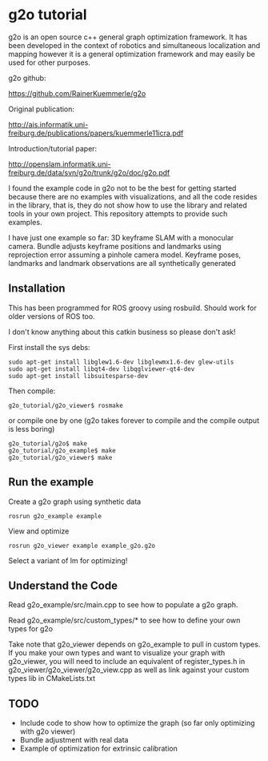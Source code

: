 g2o tutorial
============

g2o is an open source c++ general graph optimization framework.  It has been developed in the context of robotics and simultaneous localization and mapping however it is a general optimization framework and may easily be used for other purposes.

g2o github:

https://github.com/RainerKuemmerle/g2o

Original publication:

http://ais.informatik.uni-freiburg.de/publications/papers/kuemmerle11icra.pdf

Introduction/tutorial paper:

http://openslam.informatik.uni-freiburg.de/data/svn/g2o/trunk/g2o/doc/g2o.pdf

I found the example code in g2o not to be the best for getting started because there are no examples with visualizations, and all the code resides in the library, that is, they do not show how to use the library and related tools in your own project.  This repository attempts to provide such examples.

I have just one example so far: 3D keyframe SLAM with a monocular camera.  Bundle adjusts keyframe positions and landmarks using reprojection error assuming a pinhole camera model.  Keyframe poses, landmarks and landmark observations are all synthetically generated

Installation
--

This has been programmed for ROS groovy using rosbuild.  Should work for older versions of ROS too.  

I don't know anything about this catkin business so please don't ask!

First install the sys debs:
```
sudo apt-get install libglew1.6-dev libglewmx1.6-dev glew-utils
sudo apt-get install libqt4-dev libqglviewer-qt4-dev
sudo apt-get install libsuitesparse-dev
```

Then compile:
```
g2o_tutorial/g2o_viewer$ rosmake
```

or compile one by one (g2o takes forever to compile and the compile output is less boring) 
```
g2o_tutorial/g2o$ make
g2o_tutorial/g2o_example$ make
g2o_tutorial/g2o_viewer$ make
```
Run the example
--

Create a g2o graph using synthetic data
```
rosrun g2o_example example
```

View and optimize
```
rosrun g2o_viewer example example_g2o.g2o
```

Select a variant of lm for optimizing!

Understand the Code
--

Read g2o_example/src/main.cpp to see how to populate a g2o graph.

Read g2o_example/src/custom_types/* to see how to define your own types for g2o

Take note that g2o_viewer depends on g2o_example to pull in custom types.  If you make your own types and want to visualize your graph with g2o_viewer, you will need to include an equivalent of register_types.h in g2o_viewer/g2o_viewer/g2o_view.cpp as well as link against your custom types lib in CMakeLists.txt

TODO
--

-  Include code to show how to optimize the graph (so far only optimizing with g2o viewer)
-  Bundle adjustment with real data
-  Example of optimization for extrinsic calibration


